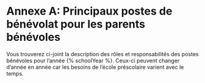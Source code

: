 # Annexe A: Principaux postes de bénévolat pour les parents bénévoles

Vous trouverez ci-joint la description des rôles et responsabilités des postes bénévoles pour l’année {% schoolYear %}. Ceux-ci peuvent changer d’année en année car les besoins de l’école préscolaire varient avec le temps.